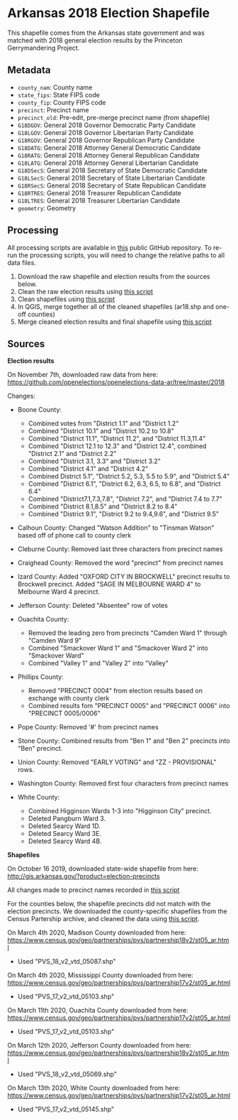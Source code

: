 # Arkansas 2018 Election Shapefile

This shapefile comes from the Arkansas state government and was matched with 2018 general election results by the Princeton Gerrymandering Project. 

## Metadata

* `county_nam`: County name
* `state_fips`: State FIPS code
* `county_fip`: County FIPS code 
* `precinct`: Precinct name
* `precinct_old`: Pre-edit, pre-merge precinct name (from shapefile)
* `G18DGOV`: General 2018 Governor Democratic Party Candidate
* `G18LGOV`: General 2018 Governor Libertarian Party Candidate
* `G18RGOV`: General 2018 Governor Republican Party Candidate
* `G18DATG`: General 2018 Attorney General Democratic Candidate
* `G18RATG`: General 2018 Attorney General Republican Candidate
* `G18LATG`: General 2018 Attorney General Libertarian Candidate
* `G18DSecS`: General 2018 Secretary of State Democratic Candidate
* `G18LSecS`: General 2018 Secretary of State Libertarian Candidate
* `G18RSecS`: General 2018 Secretary of State Republican Candidate
* `G18RTRES`: General 2018 Treasurer Republican Candidate
* `G18LTRES`: General 2018 Treasurer Libertarian Candidate
* `geometry`: Geometry

## Processing

All processing scripts are available in [this](https://github.com/PrincetonUniversity/gerryspam/tree/master/AR) public GitHub repository. To re-run the processing scripts, you will need to change the relative paths to all data files.

1. Download the raw shapefile and election results from the sources below.
2. Clean the raw election results using [this script](https://github.com/PrincetonUniversity/gerryspam/blob/master/AR/elec_candidates_to_elec_prec_AR_G18.py)
3. Clean shapefiles using [this script](https://github.com/PrincetonUniversity/gerryspam/blob/master/AR/run.sh)
4. In QGIS, merge together all of the cleaned shapefiles (ar18.shp and one-off counties)
5. Merge cleaned election results and final shapefile using [this script](https://github.com/PrincetonUniversity/gerryspam/blob/master/AR/final_merge.py)


## Sources

__Election results__

On November 7th, downloaded raw data from here: https://github.com/openelections/openelections-data-ar/tree/master/2018

Changes: 
- Boone County: 
    - Combined votes from "District 1.1" and "District 1.2"
    - Combined "District 10.1" and "District 10.2 to 10.8"
    - Combined "District 11.1", "District 11.2", 
    and "District 11.3,11.4"
    - Combined "District 12.1 to 12.3" and "District 12.4", combined "District 2.1" and "District 2.2"
    - Combined "District 3.1, 3.3" and "District 3.2"
    - Combined "District 4.1" and "District 4.2"
    - Combined District 5.1", "District 5.2, 5.3, 5.5 to 5.9", and "District 5.4"
    - Combined "District 6.1", "District 6.2, 6.3, 6.5, to 6.8", and "District 6.4" 
    - Combined "District7.1,7.3,7.8", "District 7.2", and "District 7.4 to 7.7"
    - Combined "District 8.1,8.5" and "District 8.2 to 8.4"
    - Combined "District 9.1", "District 9.2 to 9.4,9.6", and "District 9.5"

- Calhoun County: Changed "Watson Addition" to "Tinsman Watson" based off of phone call to county clerk 
- Cleburne County: Removed last three characters from precinct names
- Craighead County: Removed the word "precinct" from precinct names
- Izard County: Added "OXFORD CITY IN BROCKWELL" precinct results to Brockwell precinct. Added "SAGE IN MELBOURNE WARD 4" to Melbourne Ward 4 precinct.
- Jefferson County: Deleted "Absentee" row of votes
- Ouachita County: 
    - Removed the leading zero from precincts "Camden Ward 1" through "Camden Ward 9"
    - Combined "Smackover Ward 1" and "Smackover Ward 2" into "Smackover Ward"
    - Combined "Valley 1" and "Valley 2" into "Valley"
- Phillips County: 
    - Removed "PRECINCT 0004" from election results based on exchange with county clerk
    - Combined results fom "PRECINCT 0005" and "PRECINCT 0006" into "PRECINCT 0005/0006"
- Pope County: Removed '#' from precinct names
- Stone County: Combined results from "Ben 1" and "Ben 2" precincts into "Ben" precinct. 
- Union County: Removed "EARLY VOTING" and "ZZ - PROVISIONAL" rows.
- Washington County: Removed first four characters from precinct names
- White County: 
    - Combined Higginson Wards 1-3 into "Higginson City" precinct. 
    - Deleted Pangburn Ward 3. 
    - Deleted Searcy Ward 1D. 
    - Deleted Searcy Ward 3E. 
    - Deleted Searcy Ward 4B.


__Shapefiles__

On October 16 2019, downloaded state-wide shapefile from here: http://gis.arkansas.gov/?product=election-precincts

All changes made to precinct names recorded in [this script](https://github.com/PrincetonUniversity/gerryspam/blob/master/AR/edit_prec_names.py)

For the counties below, the shapefile precincts did not match with the election precincts. We downloaded the county-specific shapefiles from the Census Partership archive, and cleaned the data using [this script](https://github.com/PrincetonUniversity/gerryspam/blob/master/AR/edit_alt_data_counties.py).

On March 4th 2020, Madison County downloaded from here: https://www.census.gov/geo/partnerships/pvs/partnership18v2/st05_ar.html
- Used "PVS_18_v2_vtd_05087.shp"

On March 4th 2020, Mississippi County downloaded from here: https://www.census.gov/geo/partnerships/pvs/partnership17v2/st05_ar.html 
- Used "PVS_17_v2_vtd_05103.shp" 

On March 11th 2020, Ouachita County downloaded from here: https://www.census.gov/geo/partnerships/pvs/partnership17v2/st05_ar.html 
- Used "PVS_17_v2_vtd_05103.shp" 

On March 12th 2020, Jefferson County downloaded from here: https://www.census.gov/geo/partnerships/pvs/partnership18v2/st05_ar.html
- Used "PVS_18_v2_vtd_05069.shp"

On March 13th 2020, White County downloaded from here: https://www.census.gov/geo/partnerships/pvs/partnership17v2/st05_ar.html
- Used "PVS_17_v2_vtd_05145.shp"

